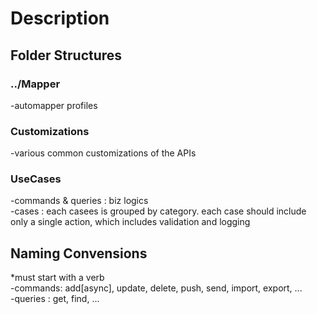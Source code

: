 ﻿# Description

## Folder Structures

### ../Mapper
-automapper profiles

### Customizations
-various common customizations of the APIs

### UseCases
-commands & queries : biz logics<br />
-cases : each casees is grouped by category. each case should include only a single action, which includes validation and logging

## Naming Convensions
*must start with a verb<br />
-commands: add[async], update, delete, push, send, import, export, ...<br />
-queries : get, find, ...